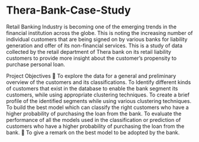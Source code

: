 # Thera-Bank-Case-Study
Retail Banking Industry is becoming one of the emerging trends in the financial institution across the globe. This is noting the increasing number of individual customers that are being signed on by various banks for liability generation and offer of its non-financial services. This is a study of data collected by the retail department of Thera bank on its retail liability customers to provide more insight about the customer’s propensity to purchase personal loan. 

Project Objectives  
To explore the data for a general and preliminary overview of the customers and its classifications.
To Identify different kinds of customers that exist in the database to enable the bank segment its customers, while using appropriate clustering techniques. 
To create a brief profile of the identified segments while using various clustering techniques. 
To build the best model which can classify the right customers who have a higher probability of purchasing the loan from the bank.
To evaluate the performance of all the models used in the classification or prediction of customers who have a higher probability of purchasing the loan from the bank.  To give a remark on the best model to be adopted by the bank. 
